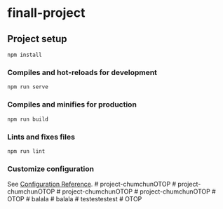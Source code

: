 # finall-project

## Project setup
```
npm install
```

### Compiles and hot-reloads for development
```
npm run serve
```

### Compiles and minifies for production
```
npm run build
```

### Lints and fixes files
```
npm run lint
```

### Customize configuration
See [Configuration Reference](https://cli.vuejs.org/config/).
#   p r o j e c t - c h u m c h u n O T O P  
 #   p r o j e c t - c h u m c h u n O T O P  
 #   p r o j e c t - c h u m c h u n O T O P  
 #   p r o j e c t - c h u m c h u n O T O P  
 #   O T O P  
 #   b a l a l a  
 #   b a l a l a  
 #   t e s t e s t e s t e s t  
 #   O T O P  
 